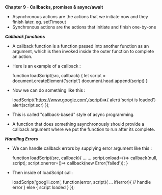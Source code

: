 **Chapter 9 - Callbacks, promises & async/await**

- Asynchronous actions are the actions that we initiate now and they finish later. eg. setTimeout
- Synchronous actions are the actions that initiate and finish one-by-one

**_Callback functions_**

- A callback function is a function passed into another function as an argument, which is then invoked inside the outer function to complete an action.

- Here is an example of a callback :

  function loadScript(src, callback) {
  let script = document.createElement('script')
  document.head.append(script)
  }

- Now we can do something like this :

  loadScript('https://www.google.com',(script)=>{
  alert('script is loaded')
  alert(script.scr)
  });

- This is called "callback-based" style of async programming.
- A function that does something asynchronously should provide a callback argument where we put the function to run after its complete.

**_Handling Errors_**

- We can handle callback errors by supplying error argument like this :

  function loadScript(src, callback){
  ...
  ...
  script.onload=()=> callback(null, script);
  script.onerror=()=> callback(new Error('failed'));
  }

- Then inside of loadScript call:

  loadScript('googlii.com', function(error, script){
  ...
  if(error){
  // handle error
  }
  else {
  script loaded
  }
  });
